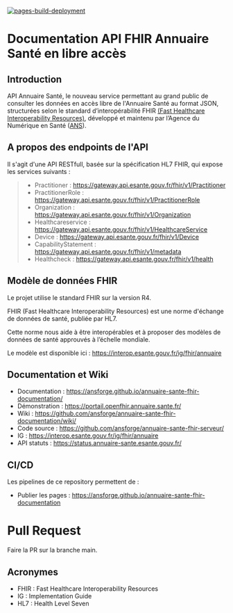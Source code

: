 [![pages-build-deployment](https://github.com/ansforge/annuaire-sante-fhir-documentation/actions/workflows/pages/pages-build-deployment/badge.svg)](https://github.com/ansforge/annuaire-sante-fhir-documentation/actions/workflows/pages/pages-build-deployment)

# Documentation API FHIR Annuaire Santé en libre accès

## Introduction 
API Annuaire Santé, le nouveau service permettant au grand public de consulter les données en accès libre de l'Annuaire Santé au format JSON, structurées selon le standard d’interopérabilité FHIR [(Fast Healthcare Interoperability Resources)](https://www.hl7.org/fhir/), développé et maintenu par l’Agence du Numérique en Santé ([ANS](https://esante.gouv.fr/)).

## A propos des endpoints de l'API
Il s'agit d'une API RESTfull, basée sur la spécification HL7 FHIR, qui expose les services suivants : 
> - Practitioner : https://gateway.api.esante.gouv.fr/fhir/v1/Practitioner
> - PractitionerRole : https://gateway.api.esante.gouv.fr/fhir/v1/PractitionerRole
> - Organization : https://gateway.api.esante.gouv.fr/fhir/v1/Organization
> - Healthcareservice : https://gateway.api.esante.gouv.fr/fhir/v1/HealthcareService
> - Device : https://gateway.api.esante.gouv.fr/fhir/v1/Device 
> - CapabilityStatement :  https://gateway.api.esante.gouv.fr/fhir/v1/metadata
> - Healthcheck : https://gateway.api.esante.gouv.fr/fhir/v1/health

## Modèle de données FHIR
Le projet utilise le standard FHIR sur la version R4.

FHIR (Fast Healthcare Interoperability Resources) est une norme d'échange de données de santé, publiée par HL7.

Cette norme nous aide à être interopérables et à proposer des modèles de données de santé approuvés à l’échelle mondiale.

Le modèle est disponible ici : https://interop.esante.gouv.fr/ig/fhir/annuaire

## Documentation et Wiki
* Documentation : https://ansforge.github.io/annuaire-sante-fhir-documentation/
* Démonstration : https://portail.openfhir.annuaire.sante.fr/
* Wiki : https://github.com/ansforge/annuaire-sante-fhir-documentation/wiki/
* Code source : https://github.com/ansforge/annuaire-sante-fhir-serveur/
* IG : https://interop.esante.gouv.fr/ig/fhir/annuaire
* API statuts : https://status.annuaire-sante.esante.gouv.fr/

## CI/CD
Les pipelines de ce repository permettent de :
* Publier les pages : https://ansforge.github.io/annuaire-sante-fhir-documentation

# Pull Request
Faire la PR sur la branche main.

## Acronymes

* FHIR : Fast Healthcare Interoperability Resources
* IG : Implementation Guide
* HL7 : Health Level Seven